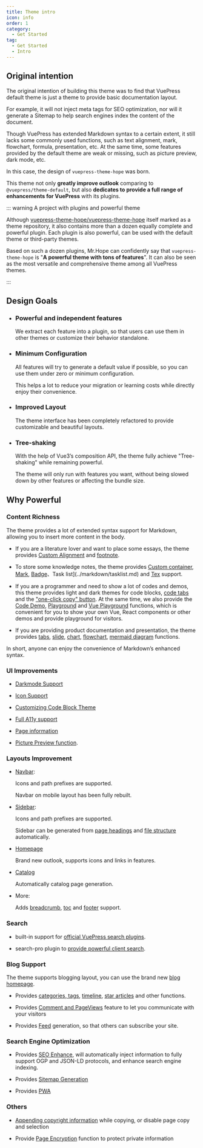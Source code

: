 ```yaml
---
title: Theme intro
icon: info
order: 1
category:
  - Get Started
tag:
  - Get Started
  - Intro
---
```


## Original intention

The original intention of building this theme was to find that VuePress default theme is just a theme to provide basic documentation layout.

For example, it will not inject meta tags for SEO optimization, nor will it generate a Sitemap to help search engines index the content of the document.

Though VuePress has extended Markdown syntax to a certain extent, it still lacks some commonly used functions, such as text alignment, mark, flowchart, formula, presentation, etc. At the same time, some features provided by the default theme are weak or missing, such as picture preview, dark mode, etc.

In this case, the design of `vuepress-theme-hope` was born.

This theme not only **greatly improve outlook** comparing to `@vuepress/theme-default`, but also **dedicates to provide a full range of enhancements for VuePress** with its plugins.

::: warning A project with plugins and powerful theme

Although [vuepress-theme-hope/vuepress-theme-hope](https://github.com/vuepress-theme-hope/vuepress-theme-hope) itself marked as a theme repository, it also contains more than a dozen equally complete and powerful plugin. Each plugin is also powerful, can be used with the default theme or third-party themes.

Based on such a dozen plugins, Mr.Hope can confidently say that `vuepress-theme-hope` is "**A powerful theme with tons of features**". It can also be seen as the most versatile and comprehensive theme among all VuePress themes.

:::

## Design Goals

- ### Powerful and independent features

  We extract each feature into a plugin, so that users can use them in other themes or customize their behavior standalone.

- ### Minimum Configuration

  All features will try to generate a default value if possible, so you can use them under zero or minimum configuration.

  This helps a lot to reduce your migration or learning costs while directly enjoy their convenience.

- ### Improved Layout

  The theme interface has been completely refactored to provide customizable and beautiful layouts.

- ### Tree-shaking

  With the help of Vue3’s composition API, the theme fully achieve "Tree-shaking" while remaining powerful.

  The theme will only run with features you want, without being slowed down by other features or affecting the bundle size.

## Why Powerful

### Content Richness

The theme provides a lot of extended syntax support for Markdown, allowing you to insert more content in the body.

- If you are a literature lover and want to place some essays, the theme provides [Custom Alignment](../markdown/align.md) and [footnote](../markdown/footnote.md).

- To store some knowledge notes, the theme provides [Custom container](../markdown/container.md), [Mark](../markdown/mark.md), [Badge](../markdown/components.md)、Task list](../markdown/tasklist.md) and [Tex](../markdown/tex.md) support.

- If you are a programmer and need to show a lot of codes and demos, this theme provides light and dark themes for code blocks, [code tabs](../markdown/code-tabs.md) and the ["one-click copy" button](../feature/copy-code.md). At the same time, we also provide the [Code Demo](../markdown/demo.md), [Playground](../markdown/playground.md) and [Vue Playground](../markdown/vue-playground.md) functions, which is convenient for you to show your own Vue, React components or other demos and provide playground for visitors.

- If you are providing product documentation and presentation, the theme provides [tabs](../markdown/tabs.md), [slide](../markdown/presentation.md), [chart](../markdown/chart.md), [flowchart](../markdown/flowchart.md), [mermaid diagram](../markdown/mermaid.md) functions.

In short, anyone can enjoy the convenience of Markdown’s enhanced syntax.

### UI Improvements

- [Darkmode Support](../interface/darkmode.md)

- [Icon Support](../interface/icon.md)

- [Customizing Code Block Theme](../interface/code-theme.md)

- [Full A11y support](../interface/accessibility.md)

- [Page information](../feature/page-info.md)

- [Picture Preview function](../feature/photo-swipe.md).

### Layouts Improvement

- [Navbar](../layout/navbar.md):

  Icons and path prefixes are supported.

  Navbar on mobile layout has been fully rebuilt.

- [Sidebar](../layout/sidebar.md):

  Icons and path prefixes are supported.

  Sidebar can be generated from [page headings](../layout/sidebar.md#generate-from-headers) and [file structure](../layout/sidebar.md#generate-from-file-structure) automatically.

- [Homepage](../layout/home.md)

  Brand new outlook, supports icons and links in features.

- [Catalog](../layout/catalog.md)

  Automatically catalog page generation.

- More:

  Adds [breadcrumb](../layout/breadcrumb.md), [toc](../layout/page.md#header-list) and [footer](../layout/footer.md) support.

### Search

- built-in support for [official VuePress search plugins](../feature/search.md).

- search-pro plugin to [provide powerful client search](../feature/search.md#use-vuepress-plugin-search-pro).

### Blog Support

The theme supports blogging layout, you can use the brand new [blog homepage](../blog/home.md).

- Provides [categories, tags](../blog/category-and-tags.md), [timeline](../blog/timeline.md), [star articles](../blog/article.md) and other functions.

- Provides [Comment and PageViews](../feature/comment.md) feature to let you communicate with your visitors

- Provides [Feed](../advanced/feed.md) generation, so that others can subscribe your site.

### Search Engine Optimization

- Provides [SEO Enhance](../advanced/seo.md), will automatically inject information to fully support OGP and JSON-LD protocols, and enhance search engine indexing.

- Provides [Sitemap Generation](../advanced/sitemap.md)

- Provides [PWA](../advanced/pwa.md)

### Others

- [Appending copyright information](../feature/copyright.md) while copying, or disable page copy and selection

- Provide [Page Encryption](../feature/encrypt.md) function to protect private information
